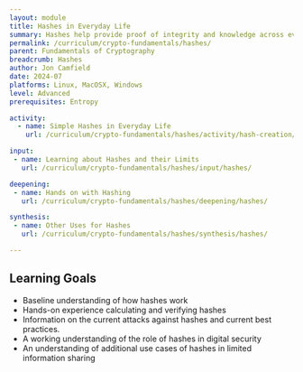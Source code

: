 ```yaml
---
layout: module
title: Hashes in Everyday Life
summary: Hashes help provide proof of integrity and knowledge across everything from credit card numbers to safe downloads to threat hunting to email signatures to community solidarity. This module walks through common uses and easy-to-use tools.
permalink: /curriculum/crypto-fundamentals/hashes/
parent: Fundamentals of Cryptography
breadcrumb: Hashes
author: Jon Camfield
date: 2024-07
platforms: Linux, MacOSX, Windows
level: Advanced
prerequisites: Entropy

activity:
  - name: Simple Hashes in Everyday Life
    url: /curriculum/crypto-fundamentals/hashes/activity/hash-creation/

input:
 - name: Learning about Hashes and their Limits
   url: /curriculum/crypto-fundamentals/hashes/input/hashes/

deepening:
 - name: Hands on with Hashing
   url: /curriculum/crypto-fundamentals/hashes/deepening/hashes/

synthesis:
 - name: Other Uses for Hashes
   url: /curriculum/crypto-fundamentals/hashes/synthesis/hashes/

---
```


## Learning Goals

* Baseline understanding of how hashes work
* Hands-on experience calculating and verifying hashes
* Information on the current attacks against hashes and current best practices.
* A working understanding of the role of hashes in digital security
* An understanding of additional use cases of hashes in limited information sharing

